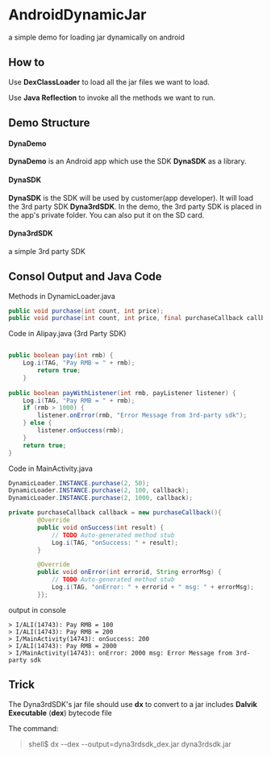 # AndroidDynamicJar
a simple demo for loading jar dynamically on android

## How to

Use __DexClassLoader__ to load all the jar files we want to load.

Use __Java Reflection__ to invoke all the methods we want to run.

## Demo Structure

#### __DynaDemo__
__DynaDemo__ is an Android app which use the SDK __DynaSDK__ as a library.

#### __DynaSDK__
__DynaSDK__ is the SDK will be used by customer(app developer). It will load the 3rd party SDK __Dyna3rdSDK__. In the demo, the 3rd party SDK is placed in the app's private folder. You can also put it on the SD card.

#### __Dyna3rdSDK__

a simple 3rd party SDK


## Consol Output and Java Code

Methods in DynamicLoader.java


```java
public void purchase(int count, int price);
public void purchase(int count, int price, final purchaseCallback callback);

```

Code in Alipay.java (3rd Party SDK)
```java

public boolean pay(int rmb) {
	Log.i(TAG, "Pay RMB = " + rmb);
		return true;
	}
	
public boolean payWithListener(int rmb, payListener listener) {
	Log.i(TAG, "Pay RMB = " + rmb);
	if (rmb > 1000) {
		listener.onError(rmb, "Error Message from 3rd-party sdk");
	} else {
		listener.onSuccess(rmb);
	}
	return true;
}
```

Code in MainActivity.java

```java
DynamicLoader.INSTANCE.purchase(2, 50);
DynamicLoader.INSTANCE.purchase(2, 100, callback);
DynamicLoader.INSTANCE.purchase(2, 1000, callback);

private purchaseCallback callback = new purchaseCallback(){
		@Override
		public void onSuccess(int result) {
			// TODO Auto-generated method stub
			Log.i(TAG, "onSuccess: " + result);
		}

		@Override
		public void onError(int errorid, String errorMsg) {
			// TODO Auto-generated method stub
			Log.i(TAG, "onError: " + errorid + " msg: " + errorMsg);
		}};
```

output in console
```
> I/ALI(14743): Pay RMB = 100
> I/ALI(14743): Pay RMB = 200
> I/MainActivity(14743): onSuccess: 200
> I/ALI(14743): Pay RMB = 2000
> I/MainActivity(14743): onError: 2000 msg: Error Message from 3rd-party sdk
```

## Trick

The Dyna3rdSDK's jar file should use __dx__  to convert to a jar includes __Dalvik Executable__ (__dex__) bytecode file 

The command:

> shell$ dx --dex --output=dyna3rdsdk_dex.jar dyna3rdsdk.jar
